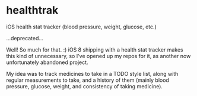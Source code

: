 healthtrak
==========

iOS health stat tracker (blood pressure, weight, glucose, etc.)

...deprecated...

Well!  So much for that. :)  iOS 8 shipping with a health stat tracker makes this kind of unnecessary,
so I've opened up my repos for it, as another now unfortunately abandoned project.

My idea was to track medicines to take in a TODO style list, along with regular measurements to take, and
a history of them (mainly blood pressure, glucose, weight, and consistency of taking medicine).
